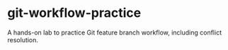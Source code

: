# git-workflow-practice
A hands-on lab to practice Git feature branch workflow, including conflict resolution.
